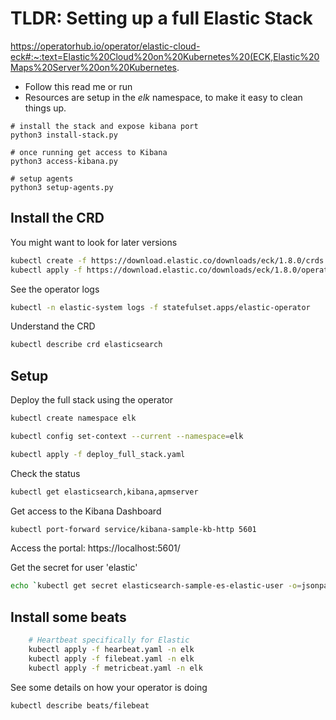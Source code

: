 # TLDR: Setting up a full Elastic Stack 

https://operatorhub.io/operator/elastic-cloud-eck#:~:text=Elastic%20Cloud%20on%20Kubernetes%20(ECK,Elastic%20Maps%20Server%20on%20Kubernetes.


* Follow this read me or run
* Resources are setup in the *elk* namespace, to make it easy to clean things up.
```
# install the stack and expose kibana port
python3 install-stack.py

# once running get access to Kibana
python3 access-kibana.py

# setup agents
python3 setup-agents.py
```

## Install the CRD

You might want to look for later versions
```bash
kubectl create -f https://download.elastic.co/downloads/eck/1.8.0/crds.yaml
kubectl apply -f https://download.elastic.co/downloads/eck/1.8.0/operator.yaml
```

See the operator logs
```bash
kubectl -n elastic-system logs -f statefulset.apps/elastic-operator
```

Understand the CRD
```bash
kubectl describe crd elasticsearch
```



## Setup
Deploy the full stack using the operator
```bash
kubectl create namespace elk

kubectl config set-context --current --namespace=elk

kubectl apply -f deploy_full_stack.yaml
```

Check the status
```bash
kubectl get elasticsearch,kibana,apmserver
```

Get access to the Kibana Dashboard
```bash
kubectl port-forward service/kibana-sample-kb-http 5601
```

Access the portal: https://localhost:5601/

Get the secret for user 'elastic'
```bash
echo `kubectl get secret elasticsearch-sample-es-elastic-user -o=jsonpath='{.data.elastic}' | base64 --decode`
```

## Install some beats


```bash
    # Heartbeat specifically for Elastic
    kubectl apply -f hearbeat.yaml -n elk
    kubectl apply -f filebeat.yaml -n elk
    kubectl apply -f metricbeat.yaml -n elk
```

See some details on how your operator is doing
```bash
kubectl describe beats/filebeat 
```